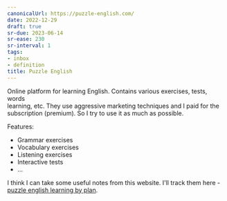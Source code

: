 ```yaml
---
canonicalUrl: https://puzzle-english.com/
date: 2022-12-29
draft: true
sr-due: 2023-06-14
sr-ease: 230
sr-interval: 1
tags:
- inbox
- definition
title: Puzzle English
---
```

   
Online platform for learning English. Contains various exercises, tests, words   
learning, etc. They use aggressive marketing techniques and I paid for the   
subscription (premium). So I try to use it as much as possible.   
   
Features:   
   
   
- Grammar exercises   
- Vocabulary exercises   
- Listening exercises   
- Interactive tests   
- ...   
   
I think I can take some useful notes from this website. I'll track them here -   
[puzzle english learning by plan](./puzzle%20english%20learning%20by%20plan.md).